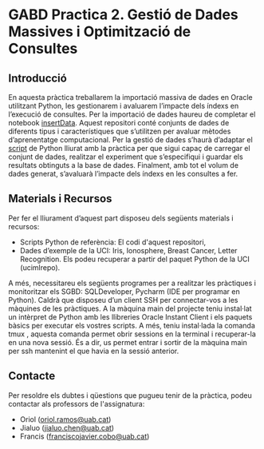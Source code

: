 # GABD Practica 2. Gestió de Dades Massives i Optimització de Consultes
## Introducció
En aquesta pràctica treballarem la importació massiva de dades en Oracle utilitzant Python, les gestionarem i avaluarem l’impacte dels índexs en l’execució de consultes. Per la importació de dades haureu de completar el notebook [insertData](src/insertData.ipynb). Aquest repositori conté conjunts de dades de diferents tipus i característiques que s’utilitzen per avaluar mètodes d’aprenentatge computacional. Per la gestió de dades s’haurà d’adaptar el [script](src/testUCI.py) de Python lliurat amb la pràctica per que sigui capaç de carregar el conjunt de dades, realitzar el experiment que s’especifiqui i guardar els resultats obtinguts a la base de dades. Finalment, amb tot el volum de dades generat, s’avaluarà l’impacte dels índexs en les consultes a fer.

## Materials i Recursos
Per fer el lliurament d’aquest part disposeu dels següents materials i recursos:
- Scripts Python de referència: El codi d'aquest repositori,
- Dades d’exemple de la UCI: Iris, Ionosphere, Breast Cancer, Letter Recognition. Els podeu recuperar a partir del paquet Python de la UCI (ucimlrepo).

A més, necessitareu els següents programes per a realitzar les pràctiques i monitoritzar els SGBD: SQLDeveloper, Pycharm (IDE per programar en Python). Caldrà que disposeu d’un client SSH per connectar-vos a les màquines de les pràctiques. A la màquina main del projecte teniu instal·lat un intèrpret de Python amb les llibreries Oracle Instant Client i els paquets bàsics per executar els vostres scripts. A més, teniu instal·lada la comanda tmux , aquesta comanda permet obrir sessions en la terminal i recuperar-la en una nova sessió. És a dir, us permet entrar i sortir de la màquina main per ssh mantenint el que havia en la sessió anterior.

## Contacte
Per resoldre els dubtes i qüestions que pugueu tenir de la pràctica, podeu contactar als professors de l'assignatura:
- Oriol (oriol.ramos@uab.cat)
- Jialuo (jialuo.chen@uab.cat)
- Francis (franciscojavier.cobo@uab.cat)